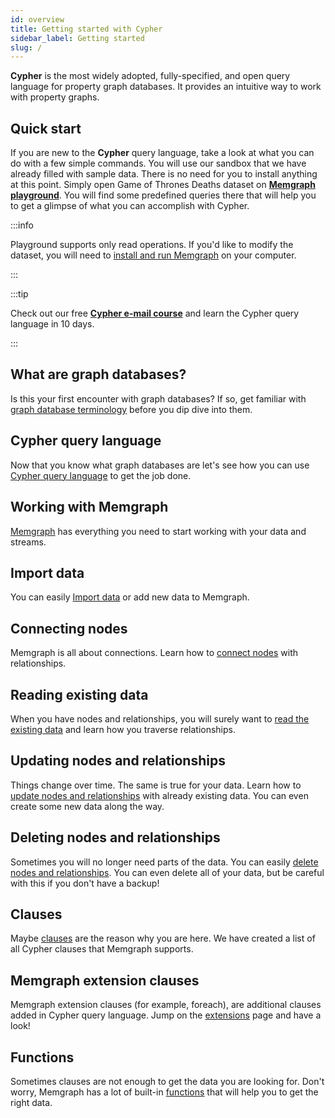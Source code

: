 ```yaml
---
id: overview
title: Getting started with Cypher
sidebar_label: Getting started
slug: /
---
```


**Cypher** is the most widely adopted, fully-specified, and open query language
for property graph databases. It provides an intuitive way to work with property
graphs.

## Quick start

If you are new to the **Cypher** query language, take a look at what you can do
with a few simple commands. You will use our sandbox that we have already filled
with sample data. There is no need for you to install anything at this point.
Simply open Game of Thrones Deaths dataset on [**Memgraph
playground**](https://playground.memgraph.com/sandbox/game-of-thrones-deaths).
You will find some predefined queries there that will help you to get a glimpse
of what you can accomplish with Cypher.

:::info

Playground supports only read operations. If you'd like to modify the dataset,
you will need to [install and run Memgraph](../memgraph/installation) on your
computer.

:::

:::tip

Check out our free [**Cypher e-mail 
course**](https://memgraph.com/learn-cypher-query-language) and learn the Cypher
query language in 10 days.

:::

## What are graph databases?

Is this your first encounter with graph databases? If so, get familiar with
[graph database terminology](graph-databases.md) before you dip dive into them.

## Cypher query language

Now that you know what graph databases are let's see how you can use [Cypher
query language](cypher-query-language.md) to get the job done.

## Working with Memgraph

[Memgraph](working-with-memgraph.md) has everything you need to start working
with your data and streams.

## Import data

You can easily [Import data](import-data.md) or add new data to Memgraph.

## Connecting nodes

Memgraph is all about connections. Learn how to [connect
nodes](connecting-nodes.md) with relationships.

## Reading existing data

When you have nodes and relationships, you will surely want to [read the
existing data](reading-existing-data.md) and learn how you traverse
relationships.

## Updating nodes and relationships

Things change over time. The same is true for your data. Learn how to [update
nodes and relationships](updating-nodes-and-relationships.md) with already
existing data. You can even create some new data along the way.

## Deleting nodes and relationships

Sometimes you will no longer need parts of the data. You can easily [delete nodes
and relationships](deleting-nodes-and-relationships.md). You can even delete all
of your data, but be careful with this if you don't have a backup!

## Clauses

Maybe [clauses](clauses/clauses.md) are the reason why you are here. We have
created a list of all Cypher clauses that Memgraph supports.

## Memgraph extension clauses

Memgraph extension clauses (for example, foreach), are additional clauses added
in Cypher query language. Jump on the [extensions](extensions.md) page and have a look!

## Functions

Sometimes clauses are not enough to get the data you are looking for. Don't
worry, Memgraph has a lot of built-in [functions](functions.md) that will help
you to get the right data.

